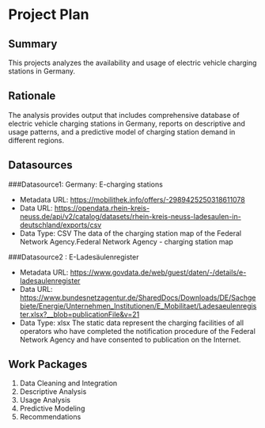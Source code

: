 # Project Plan

## Summary

This projects analyzes the availability and usage of electric vehicle charging stations in Germany.

## Rationale
The analysis provides output that includes comprehensive database of electric vehicle charging stations in Germany, reports on descriptive and usage patterns, and a predictive model of charging station demand in different regions.

## Datasources

###Datasource1: Germany: E-charging stations
* Metadata URL: https://mobilithek.info/offers/-2989425250318611078
* Data URL: https://opendata.rhein-kreis-neuss.de/api/v2/catalog/datasets/rhein-kreis-neuss-ladesaulen-in-deutschland/exports/csv
* Data Type: CSV
The data of the charging station map of the Federal Network Agency.Federal Network Agency - charging station map

###Datasource2 : E-Ladesäulenregister
* Metadata URL: https://www.govdata.de/web/guest/daten/-/details/e-ladesaulenregister
* Data URL: https://www.bundesnetzagentur.de/SharedDocs/Downloads/DE/Sachgebiete/Energie/Unternehmen_Institutionen/E_Mobilitaet/Ladesaeulenregister.xlsx?__blob=publicationFile&v=21
* Data Type: xlsx
The static data represent the charging facilities of all operators who have completed the notification procedure of the Federal Network Agency and have consented to publication on the Internet.

## Work Packages
1.  Data Cleaning and Integration
2.	Descriptive Analysis
4.	Usage Analysis
6.	Predictive Modeling
7.	Recommendations
